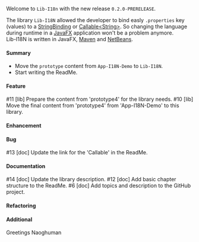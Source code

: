 Welcome to `Lib-I18n` with the new release `0.2.0-PRERELEASE`.

The library `Lib-I18N` allowed the developer to bind easly `.properties` key 
(values) to a [StringBinding] or [Callable&lt;String&gt;]. So changing the 
language during runtime in a [JavaFX] application won't be a problem anymore.  
Lib-I18N is written in JavaFX, [Maven] and [NetBeans].



#### Summary
* Move the `prototype` content from `App-I18N-Demo` to `Lib-I18N`.
* Start writing the ReadMe.



#### Feature
#11 [lib] Prepare the content from 'prototype4' for the library needs.
#10 [lib] Move the final content from 'prototype4' from 'App-I18N-Demo' to this library.



#### Enhancement



#### Bug
#13 [doc] Update the link for the 'Callable' in the ReadMe.



#### Documentation
#14 [doc] Update the library description.
#12 [doc] Add basic chapter structure to the ReadMe.
#6 [doc] Add topics and description to the GitHub project.



#### Refactoring



#### Additional



Greetings
Naoghuman



[//]: # (Issues which will be integrated in this release)



[//]: # (Links)
[Callable&lt;String&gt;]:https://docs.oracle.com/javase/8/docs/api/index.html?java/util/concurrent/Callable.html
[JavaFX]:http://docs.oracle.com/javase/8/javase-clienttechnologies.htm
[Maven]:http://maven.apache.org/
[NetBeans]:https://netbeans.org/
[StringBinding]:https://docs.oracle.com/javase/8/javafx/api/javafx/beans/binding/StringBinding.html

